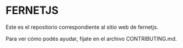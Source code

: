 # FERNETJS

Este es el repositorio correspondiente al sitio web de fernetjs. 

Para ver cómo podés ayudar, fijate en el archivo CONTRIBUTING.md.
